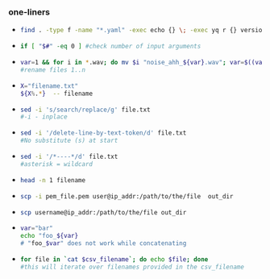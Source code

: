 ### one-liners

* ```bash
  find . -type f -name "*.yaml" -exec echo {} \; -exec yq r {} version \; -exec echo "" \;
  ```
  
* ```bash
  if [ "$#" -eq 0 ] #check number of input arguments
  ```
  
* ```bash
  var=1 && for i in *.wav; do mv $i "noise_ahh_${var}.wav"; var=$((var+1)); done
  #rename files 1..n
  ```

* ```bash
  X="filename.txt"
  ${X%.*}  -- filename 
  ```
  
* ```bash
  sed -i 's/search/replace/g' file.txt
  #-i - inplace
  ```

* ```bash
  sed -i '/delete-line-by-text-token/d' file.txt
  #No substitute (s) at start
  ```

* ```bash
  sed -i '/*----*/d' file.txt
  #asterisk = wildcard
  ```

* ```bash
  head -n 1 filename 
  ```

* ```bash
  scp -i pem_file.pem user@ip_addr:/path/to/the/file  out_dir 
  ```
  
* ```bash
  scp username@ip_addr:/path/to/the/file out_dir 
  ```
  
* ```bash
  var="bar"
  echo "foo_${var}
  # "foo_$var" does not work while concatenating  
  ```
* ```bash
  for file in `cat $csv_filename`; do echo $file; done
  #this will iterate over filenames provided in the csv_filename
  ```




